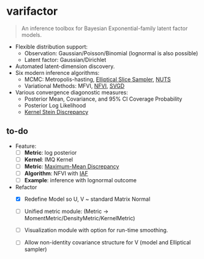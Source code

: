 # varifactor

> An inference toolbox for Bayesian Exponential-family latent factor models. 

* Flexible distribution support:
    * Observation: Gaussian/Poisson/Binomial (lognormal is also possible)
    * Latent factor: Gaussian/Dirichlet
* Automated latent-dimension discovery.
* Six modern inference algorithms: 
    * MCMC: Metropolis-hasting, [Elliptical Slice Sampler](https://arxiv.org/abs/1001.0175), [NUTS](https://arxiv.org/abs/1111.4246)
    * Variational Methods: MFVI, [NFVI](https://arxiv.org/abs/1606.04934), [SVGD](https://arxiv.org/abs/1608.04471)
* Various convergence diagonostic measures:
    * Posterior Mean, Covariance, and 95% CI Coverage Probability
    * Posterior Log Likelihood
    * [Kernel Stein Discrepancy](https://arxiv.org/abs/1602.03253)

## to-do
* Feature:
    - [ ] **Metric**: log posterior 
    - [ ] **Kernel**: IMQ Kernel 
    - [ ] **Metric**: [Maximum-Mean Discrepancy](http://www.jmlr.org/papers/volume13/gretton12a/gretton12a.pdf)
    - [ ] **Algorithm**: NFVI with [IAF](https://gist.github.com/springcoil/4fda94fcde0934b04fc34967e0c952de)
    - [ ] **Example**: inference with lognormal outcome

* Refactor
    - [x] Redefine Model so U, V ~ standard Matrix Normal
    - [ ] Unified metric module: (Metric -> MomentMetric/DensityMetric/KernelMetric)
    - [ ] Visualization module with option for run-time smoothing.
    - [ ] Allow non-identity covariance structure for V (model and Elliptical sampler)



